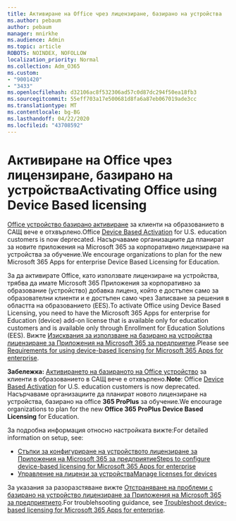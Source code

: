 ```yaml
---
title: Активиране на Office чрез лицензиране, базирано на устройства
ms.author: pebaum
author: pebaum
manager: mnirkhe
ms.audience: Admin
ms.topic: article
ROBOTS: NOINDEX, NOFOLLOW
localization_priority: Normal
ms.collection: Adm_O365
ms.custom:
- "9001420"
- "3433"
ms.openlocfilehash: d32106ac8f532306ad57c0d87dc294f50ea18fb3
ms.sourcegitcommit: 55eff703a17e500681d8fa6a87eb067019ade3cc
ms.translationtype: MT
ms.contentlocale: bg-BG
ms.lasthandoff: 04/22/2020
ms.locfileid: "43708592"
---
```

# <a name="activating-office-using-device-based-licensing"></a><span data-ttu-id="b424a-102">Активиране на Office чрез лицензиране, базирано на устройства</span><span class="sxs-lookup"><span data-stu-id="b424a-102">Activating Office using Device Based licensing</span></span>

<span data-ttu-id="b424a-103">[Office устройство базирано активиране](https://aka.ms/officedba) за клиенти на образованието в САЩ вече е отхвърлено.</span><span class="sxs-lookup"><span data-stu-id="b424a-103">Office [Device Based Activation](https://aka.ms/officedba) for U.S. education customers is now deprecated.</span></span> <span data-ttu-id="b424a-104">Насърчаваме организациите да планират за новите приложения на Microsoft 365 за корпоративно лицензиране на устройства за обучение.</span><span class="sxs-lookup"><span data-stu-id="b424a-104">We encourage organizations to plan for the new Microsoft 365 Apps for enterprise Device Based Licensing for Education.</span></span>

<span data-ttu-id="b424a-105">За да активирате Office, като използвате лицензиране на устройства, трябва да имате Microsoft 365 Приложения за корпоративно за образование (устройство) добавка лиценз, който е достъпен само за образователни клиенти и е достъпен само чрез Записване за решения в областта на образованието (EES).</span><span class="sxs-lookup"><span data-stu-id="b424a-105">To activate Office using Device Based Licensing, you need to have the Microsoft 365 Apps for enterprise for Education (device) add-on license that is available only for education customers and is available only through Enrollment for Education Solutions (EES).</span></span> <span data-ttu-id="b424a-106">Вижте [Изисквания за използване на базирано на устройства лицензиране за Приложения на Microsoft 365 за предприятие](https://docs.microsoft.com/deployoffice/device-based-licensing#requirements-for-using-device-based-licensing-for-office-365-proplus).</span><span class="sxs-lookup"><span data-stu-id="b424a-106">Please see [Requirements for using device-based licensing for Microsoft 365 Apps for enterprise](https://docs.microsoft.com/deployoffice/device-based-licensing#requirements-for-using-device-based-licensing-for-office-365-proplus).</span></span>

<span data-ttu-id="b424a-107">**Забележка:** [Активирането на базираното на Office устройство](https://aka.ms/officedba) за клиенти в образованието в САЩ вече е отхвърлено.</span><span class="sxs-lookup"><span data-stu-id="b424a-107">**Note**: Office [Device Based Activation](https://aka.ms/officedba) for U.S. education customers is now deprecated.</span></span> <span data-ttu-id="b424a-108">Насърчаваме организациите да планират новото лицензиране на устройства, базирано на office **365 ProPlus** за обучение.</span><span class="sxs-lookup"><span data-stu-id="b424a-108">We encourage organizations to plan for the new **Office 365 ProPlus Device Based Licensing** for Education.</span></span>

<span data-ttu-id="b424a-109">За подробна информация относно настройката вижте:</span><span class="sxs-lookup"><span data-stu-id="b424a-109">For detailed information on setup, see:</span></span>

- [<span data-ttu-id="b424a-110">Стъпки за конфигуриране на устройството лицензиране за Приложения на Microsoft 365 за предприятие</span><span class="sxs-lookup"><span data-stu-id="b424a-110">Steps to configure device-based licensing for Microsoft 365 Apps for enterprise</span></span>](https://docs.microsoft.com/deployoffice/device-based-licensing#steps-to-configure-device-based-licensing-for-office-365-proplus)
- [<span data-ttu-id="b424a-111">Управление на лицензи за устройства</span><span class="sxs-lookup"><span data-stu-id="b424a-111">Manage licenses for devices</span></span>](https://docs.microsoft.com/Office365/Admin/misc/manage-licenses-for-devices)

<span data-ttu-id="b424a-112">За указания за разоразстяване вижте [Отстраняване на проблеми с базирано на устройство лицензиране за Приложения на Microsoft 365 за предприятието](https://docs.microsoft.com/deployoffice/device-based-licensing#troubleshoot-device-based-licensing-for-office-365-proplus).</span><span class="sxs-lookup"><span data-stu-id="b424a-112">For troublehsooting guidance, see [Troubleshoot device-based licensing for Microsoft 365 Apps for enterprise](https://docs.microsoft.com/deployoffice/device-based-licensing#troubleshoot-device-based-licensing-for-office-365-proplus).</span></span>
